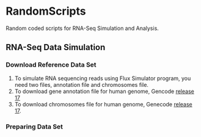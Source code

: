 # RandomScripts
Random coded scripts for RNA-Seq Simulation and Analysis.

## RNA-Seq Data Simulation 
### Download Reference Data Set
1. To simulate RNA sequencing reads using Flux Simulator program, you need two files, annotation file and chromosomes file.
2. To download gene annotation file for human genome, Gencode [release 17](ftp.sanger.ac.uk/pub/gencode/Gencode_human/release_17/gencode.v17.annotation.gtf.gz) 
3. To download chromosomes file for human genome, Genecode [release 17](ftp.sanger.ac.uk/pub/gencode/Gencode_human/release_17/GRCh37.p11.genome.fa.gz).

### Preparing Data Set




